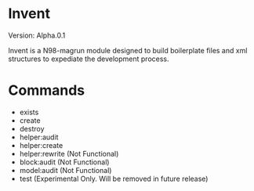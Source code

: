 # Invent
Version: Alpha.0.1

Invent is a N98-magrun module designed to build boilerplate files and xml structures to expediate the development process.

# Commands
- exists
- create
- destroy
- helper:audit
- helper:create
- helper:rewrite (Not Functional)
- block:audit (Not Functional)
- model:audit (Not Functional)
- test (Experimental Only. Will be removed in future release)
